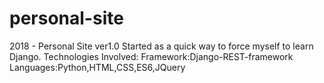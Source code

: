 # personal-site
2018 - Personal Site ver1.0
Started as a quick way to force myself to learn Django.
Technologies Involved:
Framework:Django-REST-framework
Languages:Python,HTML,CSS,ES6,JQuery

